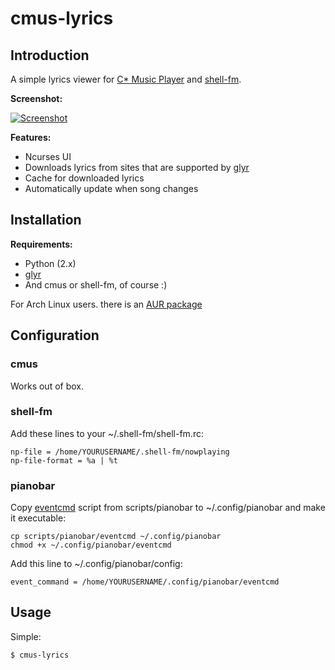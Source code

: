 cmus-lyrics
===========

Introduction
------------

A simple lyrics viewer for [C\* Music Player](http://cmus.sourceforge.net/) and [shell-fm](http://nex.scrapping.cc/shell-fm/).

**Screenshot:**

[![Screenshot](http://ompldr.org/tZDBjMQ "screenshot")](http://ompldr.org/vZDBjMQ)


**Features:**

- Ncurses UI
- Downloads lyrics from sites that are supported by [glyr](https://github.com/sahib/glyr)
- Cache for downloaded lyrics
- Automatically update when song changes

Installation
------------

**Requirements:**

- Python (2.x)
- [glyr](https://github.com/sahib/glyr)
- And cmus or shell-fm, of course :)

For Arch Linux users. there is an [AUR package](https://aur.archlinux.org/packages.php?ID=57528)

Configuration
-------------

### cmus

Works out of box.

### shell-fm

Add these lines to your ~/.shell-fm/shell-fm.rc:

    np-file = /home/YOURUSERNAME/.shell-fm/nowplaying
	np-file-format = %a | %t

### pianobar

Copy [eventcmd](https://raw.github.com/ok100/cmus-lyrics/master/scripts/pianobar/eventcmd) script from scripts/pianobar to ~/.config/pianobar and make it executable:

    cp scripts/pianobar/eventcmd ~/.config/pianobar
	chmod +x ~/.config/pianobar/eventcmd

Add this line to ~/.config/pianobar/config:

    event_command = /home/YOURUSERNAME/.config/pianobar/eventcmd

Usage
-----
Simple:

	$ cmus-lyrics
